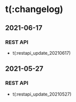 # t(:changelog)

## 2021-06-17
### REST API
- t(:restapi_update_20210617)


## 2021-05-27
### REST API
- t(:restapi_update_20210527)
